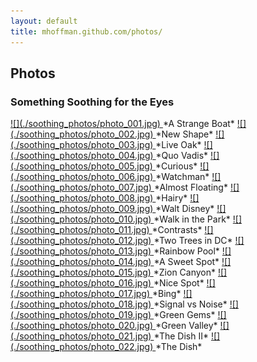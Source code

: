 ```yaml
---
layout: default
title: mhoffman.github.com/photos/
---
```


## Photos

### Something Soothing for the Eyes

<a target="_blank" href="./soothing_photos/photo_001.jpg">
![](./soothing_photos/photo_001.jpg)
</a>
*A Strange Boat*

<a target="_blank" href="./soothing_photos/photo_002.jpg">
![](./soothing_photos/photo_002.jpg)
</a>
*New Shape*

<a target="_blank" href="./soothing_photos/photo_003.jpg">
![](./soothing_photos/photo_003.jpg)
</a>
*Live Oak*

<a target="_blank" href="./soothing_photos/photo_004.jpg">
![](./soothing_photos/photo_004.jpg)
</a>
*Quo Vadis*

<a target="_blank" href="./soothing_photos/photo_005.jpg">
![](./soothing_photos/photo_005.jpg)
</a>
*Curious*

<a target="_blank" href="./soothing_photos/photo_006.jpg">
![](./soothing_photos/photo_006.jpg)
</a>
*Watchman*

<a target="_blank" href="./soothing_photos/photo_007.jpg">
![](./soothing_photos/photo_007.jpg)
</a>
*Almost Floating*

<a target="_blank" href="./soothing_photos/photo_008.jpg">
![](./soothing_photos/photo_008.jpg)
</a>
*Hairy*

<a target="_blank" href="./soothing_photos/photo_009.jpg">
![](./soothing_photos/photo_009.jpg)
</a>
*Walt Disney*

<a target="_blank" href="./soothing_photos/photo_010.jpg">
![](./soothing_photos/photo_010.jpg)
</a>
*Walk in the Park*

<a target="_blank" href="./soothing_photos/photo_011.jpg">
![](./soothing_photos/photo_011.jpg)
</a>
*Contrasts*

<a target="_blank" href="./soothing_photos/photo_012.jpg">
![](./soothing_photos/photo_012.jpg)
</a>
*Two Trees in DC*

<a target="_blank" href="./soothing_photos/photo_013.jpg">
![](./soothing_photos/photo_013.jpg)
</a>
*Rainbow Pool*

<a target="_blank" href="./soothing_photos/photo_014.jpg">
![](./soothing_photos/photo_014.jpg)
</a>
*A Sweet Spot*

<a target="_blank" href="./soothing_photos/photo_015.jpg">
![](./soothing_photos/photo_015.jpg)
</a>
*Zion Canyon*

<a target="_blank" href="./soothing_photos/photo_016.jpg">
![](./soothing_photos/photo_016.jpg)
</a>
*Nice Spot*

<a target="_blank" href="./soothing_photos/photo_017.jpg">
![](./soothing_photos/photo_017.jpg)
</a>
*Bing*

<a target="_blank" href="./soothing_photos/photo_018.jpg">
![](./soothing_photos/photo_018.jpg)
</a>
*Signal vs Noise*

<a target="_blank" href="./soothing_photos/photo_019.jpg">
![](./soothing_photos/photo_019.jpg)
</a>
*Green Gems*

<a target="_blank" href="./soothing_photos/photo_020.jpg">
![](./soothing_photos/photo_020.jpg)
</a>
*Green Valley*

<a target="_blank" href="./soothing_photos/photo_021.jpg">
![](./soothing_photos/photo_021.jpg)
</a>
*The Dish II*

<a target="_blank" href="./soothing_photos/photo_022.jpg">
![](./soothing_photos/photo_022.jpg)
</a>
*The Dish*
